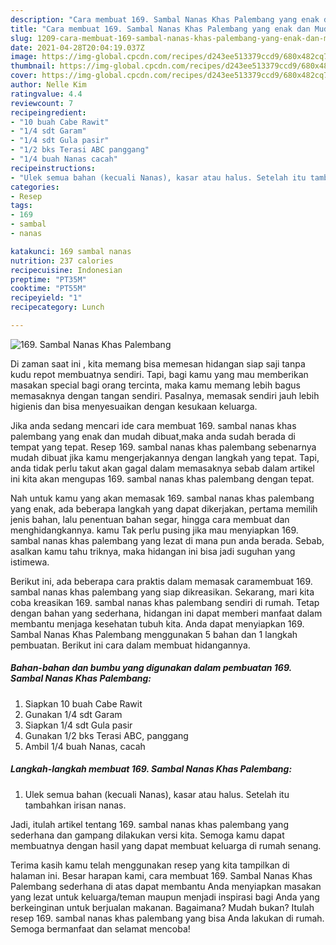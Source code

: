 ```yaml
---
description: "Cara membuat 169. Sambal Nanas Khas Palembang yang enak dan Mudah Dibuat"
title: "Cara membuat 169. Sambal Nanas Khas Palembang yang enak dan Mudah Dibuat"
slug: 1209-cara-membuat-169-sambal-nanas-khas-palembang-yang-enak-dan-mudah-dibuat
date: 2021-04-28T20:04:19.037Z
image: https://img-global.cpcdn.com/recipes/d243ee513379ccd9/680x482cq70/169-sambal-nanas-khas-palembang-foto-resep-utama.jpg
thumbnail: https://img-global.cpcdn.com/recipes/d243ee513379ccd9/680x482cq70/169-sambal-nanas-khas-palembang-foto-resep-utama.jpg
cover: https://img-global.cpcdn.com/recipes/d243ee513379ccd9/680x482cq70/169-sambal-nanas-khas-palembang-foto-resep-utama.jpg
author: Nelle Kim
ratingvalue: 4.4
reviewcount: 7
recipeingredient:
- "10 buah Cabe Rawit"
- "1/4 sdt Garam"
- "1/4 sdt Gula pasir"
- "1/2 bks Terasi ABC panggang"
- "1/4 buah Nanas cacah"
recipeinstructions:
- "Ulek semua bahan (kecuali Nanas), kasar atau halus. Setelah itu tambahkan irisan nanas."
categories:
- Resep
tags:
- 169
- sambal
- nanas

katakunci: 169 sambal nanas 
nutrition: 237 calories
recipecuisine: Indonesian
preptime: "PT35M"
cooktime: "PT55M"
recipeyield: "1"
recipecategory: Lunch

---
```



![169. Sambal Nanas Khas Palembang](https://img-global.cpcdn.com/recipes/d243ee513379ccd9/680x482cq70/169-sambal-nanas-khas-palembang-foto-resep-utama.jpg)

Di zaman  saat ini , kita memang bisa memesan hidangan siap saji tanpa kudu repot membuatnya sendiri. Tapi, bagi kamu yang mau memberikan masakan special bagi orang tercinta, maka kamu memang lebih bagus memasaknya dengan tangan sendiri. Pasalnya, memasak sendiri jauh lebih higienis dan bisa menyesuaikan dengan kesukaan keluarga.

Jika anda sedang mencari ide cara membuat 169. sambal nanas khas palembang yang enak dan mudah dibuat,maka anda sudah berada di tempat yang tepat. Resep 169. sambal nanas khas palembang  sebenarnya mudah dibuat jika kamu mengerjakannya dengan langkah yang tepat. Tapi, anda tidak perlu takut akan gagal dalam memasaknya 
sebab dalam artikel ini kita akan mengupas 169. sambal nanas khas palembang dengan tepat.  



Nah untuk kamu yang akan memasak 169. sambal nanas khas palembang yang enak, ada beberapa langkah yang dapat dikerjakan, pertama memilih jenis bahan, lalu penentuan bahan segar, hingga cara membuat dan menghidangkannya. kamu Tak perlu pusing jika mau menyiapkan 169. sambal nanas khas palembang yang lezat di mana pun anda berada. Sebab, asalkan kamu  tahu triknya, maka hidangan ini bisa jadi suguhan yang istimewa.

Berikut ini, ada beberapa cara praktis  dalam memasak caramembuat 169. sambal nanas khas palembang yang siap dikreasikan. Sekarang, mari kita coba kreasikan 169. sambal nanas khas palembang sendiri di rumah. Tetap dengan bahan yang sederhana, hidangan ini dapat memberi manfaat dalam membantu menjaga kesehatan tubuh kita. Anda dapat menyiapkan 169. Sambal Nanas Khas Palembang menggunakan 5 bahan dan 1 langkah pembuatan. Berikut ini cara dalam membuat hidangannya.

<!--inarticleads1-->

##### Bahan-bahan dan bumbu yang digunakan dalam pembuatan 169. Sambal Nanas Khas Palembang:

1. Siapkan 10 buah Cabe Rawit
1. Gunakan 1/4 sdt Garam
1. Siapkan 1/4 sdt Gula pasir
1. Gunakan 1/2 bks Terasi ABC, panggang
1. Ambil 1/4 buah Nanas, cacah




<!--inarticleads2-->

##### Langkah-langkah membuat 169. Sambal Nanas Khas Palembang:

1. Ulek semua bahan (kecuali Nanas), kasar atau halus. Setelah itu tambahkan irisan nanas.




Jadi, itulah artikel tentang  169. sambal nanas khas palembang  yang sederhana dan gampang dilakukan versi kita. Semoga kamu dapat membuatnya dengan hasil yang dapat membuat keluarga di rumah senang. 

Terima kasih kamu telah menggunakan resep yang kita tampilkan di halaman ini. Besar harapan kami, cara membuat  169. Sambal Nanas Khas Palembang sederhana di atas dapat membantu Anda menyiapkan masakan yang lezat untuk keluarga/teman maupun menjadi inspirasi bagi Anda yang berkeinginan untuk berjualan makanan. Bagaimana? Mudah bukan? Itulah resep 169. sambal nanas khas palembang yang bisa Anda lakukan di rumah. Semoga bermanfaat dan selamat mencoba!

